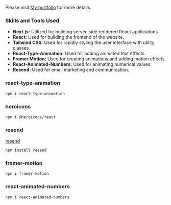Please visit [My portfolio](https://purplecat-portfolio.vercel.app/) for more details.

### Skills and Tools Used

- **Next.js:** Utilized for building server-side rendered React applications.
- **React:** Used for building the frontend of the website.
- **Tailwind CSS:** Used for rapidly styling the user interface with utility classes.
- **React-Type-Animation:** Used for adding animated text effects.
- **Framer Motion:** Used for creating animations and adding motion effects.
- **React-Animated-Numbers:** Used for animating numerical values.
- **Resend:** Used for email marketing and communication.

### react-type-animation

```
npm i react-type-animation

```
### heroicons

```
npm i @heroicons/react

```

### resend

[resend](https://resend.com)

```
npm install resend

```

### framer-motion

```
npm i framer-motion

```

### react-animated-numbers

```
npm i react-animated-numbers

```
